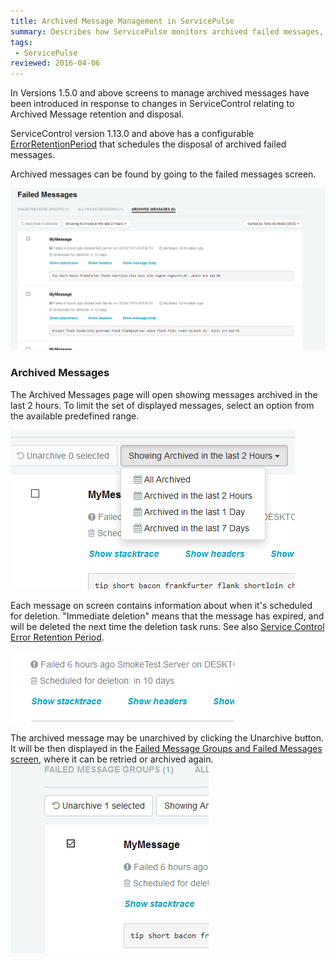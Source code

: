```yaml
---
title: Archived Message Management in ServicePulse
summary: Describes how ServicePulse monitors archived failed messages, and allows unarchiving archived failed messages.
tags:
 - ServicePulse
reviewed: 2016-04-06
---
```



In Versions 1.5.0 and above screens to manage archived messages have been introduced in response to changes in ServiceControl relating to Archived Message retention and disposal.

ServiceControl version 1.13.0 and above has a configurable [ErrorRetentionPeriod](/servicecontrol/creating-config-file.md) that schedules the disposal of archived failed messages.

Archived messages can be found by going to the failed messages screen.

![Archived Messages Tab](images/archive.png)


### Archived Messages

The Archived Messages page will open showing messages archived in the last 2 hours. To limit the set of displayed messages, select an option from the available predefined range.

![Archive Filters](images/archive-filters.png)

Each message on screen contains information about when it's scheduled for deletion. "Immediate deletion" means that the message has expired, and will be deleted the next time the deletion task runs. See also [Service Control Error Retention Period](/servicecontrol/creating-config-file.md).

![Retention Countdown](images/archive-schedule.png)

The archived message may be unarchived by clicking the Unarchive button. It will be then displayed in the [Failed Message Groups and Failed Messages screen](intro-failed-messages.md), where it can be retried or archived again. 
![Unarchive Select](images/archive-unarchive-select.png)
